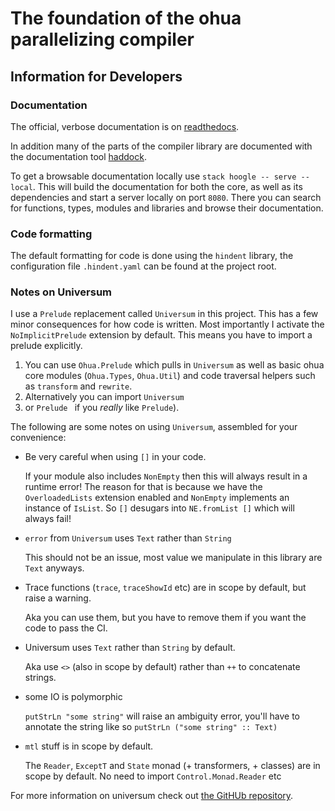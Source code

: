 # The foundation of the ohua parallelizing compiler

## Information for Developers

### Documentation

The official, verbose documentation is on
[readthedocs](https://ohua.readthedocs.org).

In addition many of the parts of the compiler library are documented with the
documentation tool [haddock](https://haskell.org/haddock).

To get a browsable documentation locally use `stack hoogle -- serve --local`.
This will build the documentation for both the core, as well as its
dependencies and start a server locally on port `8080`. There you can search for
functions, types, modules and libraries and browse their documentation.

### Code formatting

The default formatting for code is done using the `hindent` library, the
configuration file `.hindent.yaml` can be found at the project root.

### Notes on Universum

I use a `Prelude` replacement called `Universum` in this project. This has a few
minor consequences for how code is written. Most importantly I activate the
`NoImplicitPrelude` extension by default. This means you have to import a
prelude explicitly.

1. You can use `Ohua.Prelude` which pulls in `Universum` as well as basic ohua
   core modules (`Ohua.Types`, `Ohua.Util`) and code traversal helpers such as
   `transform` and `rewrite`.
2. Alternatively you can import `Universum`
3. or `Prelude ` if you *really* like `Prelude`).

The following are some notes on using `Universum`, assembled for your convenience:

- Be very careful when using `[]` in your code. 

  If your module also includes `NonEmpty` then this will always result in a runtime 
  error! The reason for that is because we have the `OverloadedLists` extension enabled
  and `NonEmpty` implements an instance of `IsList`. So `[]` desugars into `NE.fromList []`
  which will always fail!

- `error` from `Universum` uses `Text` rather than `String`

  This should not be an issue, most value we manipulate in this library are
  `Text` anyways.

- Trace functions (`trace`, `traceShowId` etc) are in scope by default, but
  raise a warning.

  Aka you can use them, but you have to remove them if you want the code to pass
  the CI.

- Universum uses `Text` rather than `String` by default.

  Aka use `<>` (also in scope by default) rather than `++` to concatenate
  strings.

- some IO is polymorphic

  `putStrLn "some string"` will raise an ambiguity error, you'll have to
  annotate the string like so `putStrLn ("some string" :: Text)`

- `mtl` stuff is in scope by default.

  The `Reader`, `ExceptT` and `State` monad (+ transformers, + classes) are in
  scope by default. No need to import `Control.Monad.Reader` etc


For more information on universum check out [the GitHUb
repository](https://github.com/serokell/universum).
